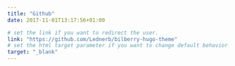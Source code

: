 ```yaml
---
title: "Github"
date: 2017-11-01T13:17:56+01:00

# set the link if you want to redirect the user.
link: "https://github.com/Lednerb/bilberry-hugo-theme"
# set the html target parameter if you want to change default behavior
target: "_blank"
---
```

